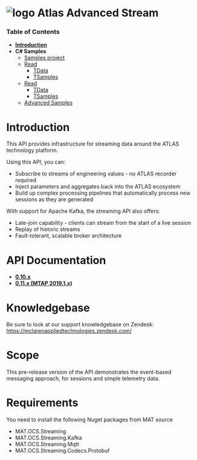 # ![logo](/Media/branding.png) Atlas Advanced Stream

### Table of Contents
- [**Introduction**](../README.md)<br>
- **C# Samples**<br>
  - [Samples project](./src)
  - [Read](read.md)
    - [TData](read.md#telemetry-data)
    - [TSamples](read.md#telemetry-samples)
  - [Read](write.md)
    - [TData](write.md#telemetry-data)
    - [TSamples](write.md#telemetry-samples)
  - [Advanced Samples](advanced.md)

# Introduction
This API provides infrastructure for streaming data around the ATLAS technology platform.

Using this API, you can:
- Subscribe to streams of engineering values - no ATLAS recorder required
- Inject parameters and aggregates back into the ATLAS ecosystem
- Build up complex processing pipelines that automatically process new sessions as they are generated

With support for Apache Kafka, the streaming API also offers:
- Late-join capability - clients can stream from the start of a live session
- Replay of historic streams
- Fault-tolerant, scalable broker architecture


# API Documentation
- [**0.10.x**](https://mclarenappliedtechnologies.github.io/mat.atlas.advancedstreams-docs/0.10.0/api/index.html)<br>
- [**0.11.x (MTAP 2019.1.x)**](https://mclarenappliedtechnologies.github.io/mat.atlas.advancedstreams-docs/0.11.0/api/index.html)

# Knowledgebase
Be sure to look at our support knowledgebase on Zendesk: https://mclarenappliedtechnologies.zendesk.com/

# Scope
This pre-release version of the API demonstrates the event-based messaging approach, for sessions and simple telemetry data.

# Requirements
You need to install the following Nuget packages from MAT source

- MAT.OCS.Streaming
- MAT.OCS.Streaming.Kafka
- MAT.OCS.Streaming.Mqtt
- MAT.OCS.Streaming.Codecs.Protobuf